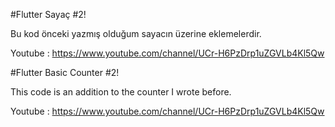 #Flutter Sayaç #2!

Bu kod önceki yazmış olduğum sayacın üzerine eklemelerdir.

Youtube : https://www.youtube.com/channel/UCr-H6PzDrp1uZGVLb4Kl5Qw

#Flutter Basic Counter #2!

This code is an addition to the counter I wrote before.

Youtube : https://www.youtube.com/channel/UCr-H6PzDrp1uZGVLb4Kl5Qw

